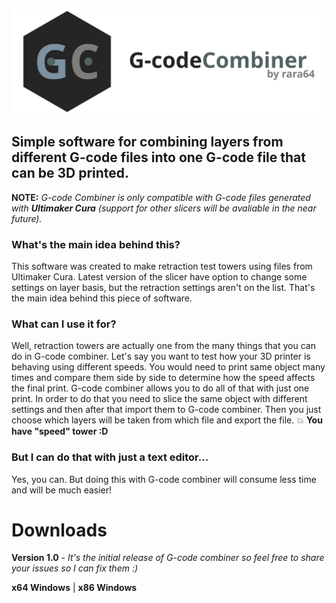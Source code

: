 ![](images/mainlogo.svg)
## Simple software for combining layers from different G-code files into one G-code file that can be 3D printed.
**NOTE:** *G-code Combiner is only compatible with G-code files generated with **Ultimaker Cura** (support for other slicers will be avaliable in the near future).*

### What's the main idea behind this?
This software was created to make retraction test towers using files from Ultimaker Cura.
Latest version of the slicer have option to change some settings on layer basis, but the retraction settings aren't on the list.
That's the main idea behind this piece of software.

### What can I use it for?
Well, retraction towers are actually one from the many things that you can do in G-code combiner.
Let's say you want to test how your 3D printer is behaving using different speeds. You would need to print same object
many times and compare them side by side to determine how the speed affects the final print. G-code combiner
allows you to do all of that with just one print. In order to do that you need to slice the same object with different settings and then
after that import them to G-code combiner. Then you just choose which layers will be taken from which file and export the file.
:boom: **You have "speed" tower :D**

### But I can do that with just a text editor...
Yes, you can. But doing this with G-code combiner will consume less time and will be much easier!

# Downloads
**Version 1.0** - *It's the initial release of G-code combiner so feel free to share your issues so I can fix them :)*

**x64 Windows** | **x86 Windows**
